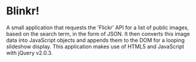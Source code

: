 # Blinkr!
A small application that requests the 'Flickr' API for a list of public images, based on the search term, in the form of JSON. It then converts this image data into JavaScript objects and appends them to the DOM for a looping slideshow display. This application makes use of HTML5 and JavaScript with jQuery v2.0.3.
